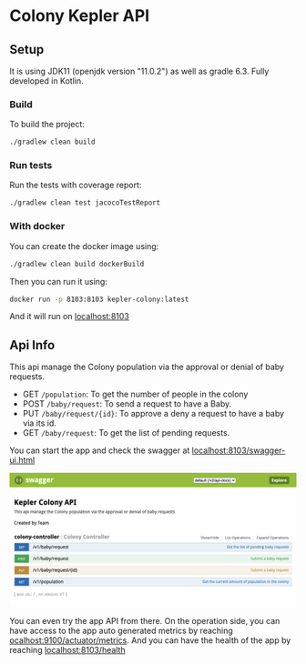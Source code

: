 # Colony Kepler API

## Setup

It is using JDK11 (openjdk version "11.0.2") as well as gradle 6.3.
Fully developed in Kotlin.

### Build

To build the project:

```bash
./gradlew clean build
```

### Run tests

Run the tests with coverage report:

```bash
./gradlew clean test jacocoTestReport
```

### With docker

You can create the docker image using:

```bash
./gradlew clean build dockerBuild
```

Then you can run it using:

```bash
docker run -p 8103:8103 kepler-colony:latest 
```

And it will run on [localhost:8103](http://localhost:8103)

## Api Info

This api manage the Colony population via the approval or denial of baby requests.

- GET `/population`: To get the number of people in the colony
- POST `/baby/request`: To send a request to have a Baby.
- PUT `/baby/request/{id}`: To approve a deny a request to have a baby via its id.
- GET `/baby/request`: To get the list of pending requests.

You can start the app and check the swagger at [localhost:8103/swagger-ui.html](http://localhost:8103/swagger-ui.html#/colony-controller)

![](./resources/swagger.png)

You can even try the app API from there.
On the operation side, you can have access to the app auto generated metrics by reaching [ocalhost:9100/actuator/metrics](http://localhost:9100/actuator/metrics).
And you can have the health of the app by reaching [localhost:8103/health](http://localhost:8103/health)